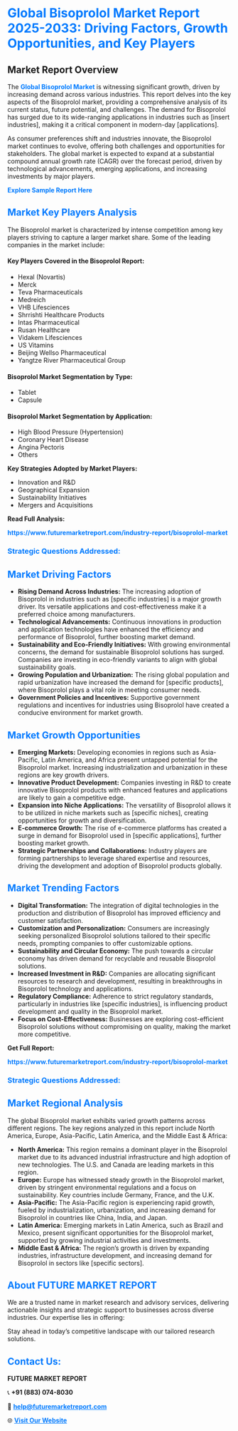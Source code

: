 <h1 style="color: #007BFF;">Global Bisoprolol Market Report 2025-2033: Driving Factors, Growth Opportunities, and Key Players</h1>

<section id="overview">
<h2>Market Report Overview</h2>
<p>The <a href="https://www.futuremarketreport.com/industry-report/bisoprolol-market" style="color: #007BFF; text-decoration: none;"><strong>Global Bisoprolol Market</strong></a> is witnessing significant growth, driven by increasing demand across various industries. This report delves into the key aspects of the Bisoprolol market, providing a comprehensive analysis of its current status, future potential, and challenges. The demand for Bisoprolol has surged due to its wide-ranging applications in industries such as [insert industries], making it a critical component in modern-day [applications].</p>
<p>As consumer preferences shift and industries innovate, the Bisoprolol market continues to evolve, offering both challenges and opportunities for stakeholders. The global market is expected to expand at a substantial compound annual growth rate (CAGR) over the forecast period, driven by technological advancements, emerging applications, and increasing investments by major players.</p>
</section>

<section id="overview">
<p><a href="https://www.futuremarketreport.com/request-sample/reportId=45610" style="color: #007BFF; text-decoration: none;"><strong>Explore Sample Report Here</strong></a></p>
</section>

<section id="key-players">
<h2 style="color: #007BFF;">Market Key Players Analysis</h2>
<p>The Bisoprolol market is characterized by intense competition among key players striving to capture a larger market share. Some of the leading companies in the market include:</p>
<h4>Key Players Covered in the Bisoprolol Report:</h4>
<ul><li>Hexal (Novartis)</li><li>Merck</li><li>Teva Pharmaceuticals</li><li>Medreich</li><li>VHB Lifesciences</li><li>Shrrishti Healthcare Products</li><li>Intas Pharmaceutical</li><li>Rusan Healthcare</li><li>Vidakem Lifesciences</li><li>US Vitamins</li><li>Beijing Wellso Pharmaceutical</li><li>Yangtze River Pharmaceutical Group</li></ul>
<h4>Bisoprolol Market Segmentation by Type:</h4>
<ul><li>Tablet</li><li>Capsule</li></ul>

<h4>Bisoprolol Market Segmentation by Application:</h4>
<ul><li>High Blood Pressure (Hypertension)</li><li>Coronary Heart Disease</li><li>Angina Pectoris</li><li>Others</li></ul>
<p><strong>Key Strategies Adopted by Market Players:</strong></p>
<ul>
<li>Innovation and R&D</li>
<li>Geographical Expansion</li>
<li>Sustainability Initiatives</li>
<li>Mergers and Acquisitions</li>
</ul>
</section>

<section>
<p><strong>Read Full Analysis: </strong></p><a href="https://www.futuremarketreport.com/industry-report/bisoprolol-market" style="color: #007BFF; text-decoration: none;"><strong>https://www.futuremarketreport.com/industry-report/bisoprolol-market</strong></a>
<h3 style="color: #007BFF;">Strategic Questions Addressed:</h3>
</section>

<section id="driving-factors">
<h2 style="color: #007BFF;">Market Driving Factors</h2>
<ul>
<li><strong>Rising Demand Across Industries:</strong> The increasing adoption of Bisoprolol in industries such as [specific industries] is a major growth driver. Its versatile applications and cost-effectiveness make it a preferred choice among manufacturers.</li>
<li><strong>Technological Advancements:</strong> Continuous innovations in production and application technologies have enhanced the efficiency and performance of Bisoprolol, further boosting market demand.</li>
<li><strong>Sustainability and Eco-Friendly Initiatives:</strong> With growing environmental concerns, the demand for sustainable Bisoprolol solutions has surged. Companies are investing in eco-friendly variants to align with global sustainability goals.</li>
<li><strong>Growing Population and Urbanization:</strong> The rising global population and rapid urbanization have increased the demand for [specific products], where Bisoprolol plays a vital role in meeting consumer needs.</li>
<li><strong>Government Policies and Incentives:</strong> Supportive government regulations and incentives for industries using Bisoprolol have created a conducive environment for market growth.</li>
</ul>
</section>

<section id="growth-opportunities">
<h2 style="color: #007BFF;">Market Growth Opportunities</h2>
<ul>
<li><strong>Emerging Markets:</strong> Developing economies in regions such as Asia-Pacific, Latin America, and Africa present untapped potential for the Bisoprolol market. Increasing industrialization and urbanization in these regions are key growth drivers.</li>
<li><strong>Innovative Product Development:</strong> Companies investing in R&D to create innovative Bisoprolol products with enhanced features and applications are likely to gain a competitive edge.</li>
<li><strong>Expansion into Niche Applications:</strong> The versatility of Bisoprolol allows it to be utilized in niche markets such as [specific niches], creating opportunities for growth and diversification.</li>
<li><strong>E-commerce Growth:</strong> The rise of e-commerce platforms has created a surge in demand for Bisoprolol used in [specific applications], further boosting market growth.</li>
<li><strong>Strategic Partnerships and Collaborations:</strong> Industry players are forming partnerships to leverage shared expertise and resources, driving the development and adoption of Bisoprolol products globally.</li>
</ul>
</section>

<section id="trending-factors">
<h2 style="color: #007BFF;">Market Trending Factors</h2>
<ul>
<li><strong>Digital Transformation:</strong> The integration of digital technologies in the production and distribution of Bisoprolol has improved efficiency and customer satisfaction.</li>
<li><strong>Customization and Personalization:</strong> Consumers are increasingly seeking personalized Bisoprolol solutions tailored to their specific needs, prompting companies to offer customizable options.</li>
<li><strong>Sustainability and Circular Economy:</strong> The push towards a circular economy has driven demand for recyclable and reusable Bisoprolol solutions.</li>
<li><strong>Increased Investment in R&D:</strong> Companies are allocating significant resources to research and development, resulting in breakthroughs in Bisoprolol technology and applications.</li>
<li><strong>Regulatory Compliance:</strong> Adherence to strict regulatory standards, particularly in industries like [specific industries], is influencing product development and quality in the Bisoprolol market.</li>
<li><strong>Focus on Cost-Effectiveness:</strong> Businesses are exploring cost-efficient Bisoprolol solutions without compromising on quality, making the market more competitive.</li>
</ul>
</section>

<section>
<p><strong>Get Full Report: </strong></p><a href="https://www.futuremarketreport.com/industry-report/bisoprolol-market" style="color: #007BFF; text-decoration: none;"><strong>https://www.futuremarketreport.com/industry-report/bisoprolol-market</strong></a>
<h3 style="color: #007BFF;">Strategic Questions Addressed:</h3>
</section>


<section id="regional-analysis">
<h2 style="color: #007BFF;">Market Regional Analysis</h2>
<p>The global Bisoprolol market exhibits varied growth patterns across different regions. The key regions analyzed in this report include North America, Europe, Asia-Pacific, Latin America, and the Middle East & Africa:</p>
<ul>
<li><strong>North America:</strong> This region remains a dominant player in the Bisoprolol market due to its advanced industrial infrastructure and high adoption of new technologies. The U.S. and Canada are leading markets in this region.</li>
<li><strong>Europe:</strong> Europe has witnessed steady growth in the Bisoprolol market, driven by stringent environmental regulations and a focus on sustainability. Key countries include Germany, France, and the U.K.</li>
<li><strong>Asia-Pacific:</strong> The Asia-Pacific region is experiencing rapid growth, fueled by industrialization, urbanization, and increasing demand for Bisoprolol in countries like China, India, and Japan.</li>
<li><strong>Latin America:</strong> Emerging markets in Latin America, such as Brazil and Mexico, present significant opportunities for the Bisoprolol market, supported by growing industrial activities and investments.</li>
<li><strong>Middle East & Africa:</strong> The region’s growth is driven by expanding industries, infrastructure development, and increasing demand for Bisoprolol in sectors like [specific sectors].</li>
</ul>
</section>

<footer>
<h2 style="color: #007BFF;">About FUTURE MARKET REPORT</h2>
<p>We are a trusted name in market research and advisory services, delivering actionable insights and strategic support to businesses across diverse industries. Our expertise lies in offering:</p>

<p>Stay ahead in today’s competitive landscape with our tailored research solutions.</p>

<h2 style="color: #007BFF;">Contact Us:</h2>
<p><strong>FUTURE MARKET REPORT</strong></p>
<p>📞 <strong>+91 (883) 074-8030</strong></p>
<p>📧 <strong><a href="mailto:help@futuremarketreport.com" style="color: #007BFF;">help@futuremarketreport.com</a></strong></p>
<p>🌐 <strong><a href="https://www.futuremarketreport.com/" style="color: #007BFF;">Visit Our Website</a></strong></p>
</footer>